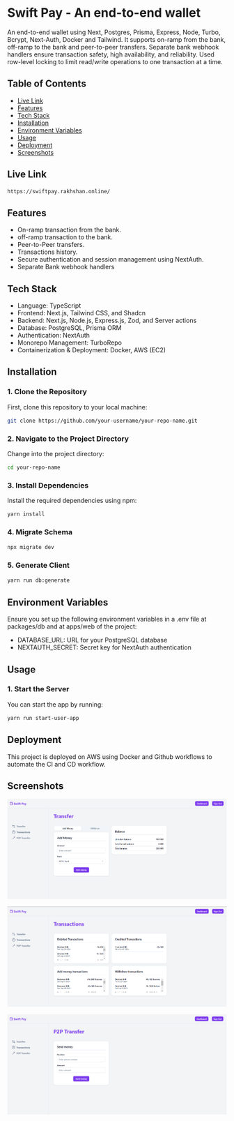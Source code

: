 # Swift Pay - An end-to-end wallet

An end-to-end wallet using Next, Postgres, Prisma, Express, Node, Turbo, Bcrypt, Next-Auth, Docker and Tailwind. It supports on-ramp from the bank, off-ramp to the bank and peer-to-peer transfers. Separate bank webhook handlers ensure transaction safety, high availability, and reliability. Used row-level locking to limit read/write operations to one transaction at a time.


## Table of Contents
- [Live Link](#live-link)
- [Features](#features)
- [Tech Stack](#tech-stack)
- [Installation](#installation)
- [Environment Variables](#environment-variables)
- [Usage](#usage)
- [Deployment](#deployment)
- [Screenshots](#screenshots)

## Live Link


```bash
https://swiftpay.rakhshan.online/
```

## Features
- On-ramp transaction from the bank.
- off-ramp transaction to the bank.
- Peer-to-Peer transfers.
- Transactions history.
- Secure authentication and session management using NextAuth.
- Separate Bank webhook handlers

## Tech Stack
- Language: TypeScript
- Frontend: Next.js, Tailwind CSS, and Shadcn
- Backend: Next.js, Node.js, Express.js, Zod, and Server actions
- Database: PostgreSQL, Prisma ORM
- Authentication: NextAuth
- Monorepo Management: TurboRepo
- Containerization & Deployment: Docker, AWS (EC2)

## Installation

### 1. Clone the Repository
First, clone this repository to your local machine:

```bash
git clone https://github.com/your-username/your-repo-name.git
```
### 2. Navigate to the Project Directory
Change into the project directory:

```bash
cd your-repo-name
```

### 3. Install Dependencies
Install the required dependencies using npm:

```bash
yarn install
```

### 4. Migrate Schema

```bash
npx migrate dev 
```

### 5. Generate Client

```bash
yarn run db:generate
```

## Environment Variables
Ensure you set up the following environment variables in a .env file at packages/db and at apps/web of the project:

- DATABASE_URL: URL for your PostgreSQL database
- NEXTAUTH_SECRET: Secret key for NextAuth authentication

## Usage

### 1. Start the Server
You can start the app by running:

```bash
yarn run start-user-app
```

## Deployment

This project is deployed on AWS using Docker and Github workflows to automate the CI and CD workflow.

## Screenshots

![alt text](image.png)

![alt text](image-1.png)

![alt text](image-2.png)